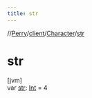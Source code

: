 ```yaml
---
title: str
---
```

//[Perry](../../../index.html)/[client](../index.html)/[Character](index.html)/[str](str.html)



# str



[jvm]\
var [str](str.html): [Int](https://kotlinlang.org/api/latest/jvm/stdlib/kotlin/-int/index.html) = 4




